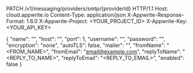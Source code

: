 PATCH /v1/messaging/providers/smtp/{providerId} HTTP/1.1
Host: cloud.appwrite.io
Content-Type: application/json
X-Appwrite-Response-Format: 1.6.0
X-Appwrite-Project: <YOUR_PROJECT_ID>
X-Appwrite-Key: <YOUR_API_KEY>

{
  "name": "<NAME>",
  "host": "<HOST>",
  "port": 1,
  "username": "<USERNAME>",
  "password": "<PASSWORD>",
  "encryption": "none",
  "autoTLS": false,
  "mailer": "<MAILER>",
  "fromName": "<FROM_NAME>",
  "fromEmail": "email@example.com",
  "replyToName": "<REPLY_TO_NAME>",
  "replyToEmail": "<REPLY_TO_EMAIL>",
  "enabled": false
}
